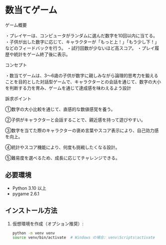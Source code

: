 # 数当てゲーム

ゲーム概要

・プレイヤーは、コンピュータがランダムに選んだ数字を10回以内に当てる。
・子供が出した数字に応じて、キャラクターが「もっと上！」「もう少し下！」などのフィードバックを行う。
・試行回数が少ないほど高スコア。
・プレイ履歴や統計をゲーム終了後に表示。


コンセプト

・数当てゲームは、3～6歳の子供が数字に親しみながら論理的思考力を鍛えることを目的とした対話型ゲームで、キャラクターとの会話を通じて、数字の大小を判断する力を育み、ゲームを通じて達成感を味わえるよう設計


訴求ポイント

①数字の大小比較を通じて、直感的な数値感覚を養う。

②子供がキャラクターと会話することで、親近感を持って遊びやすい。

③数字を当てた際のキャラクターの褒め言葉やスコア表示により、自己効力感を向上。

④統計やスコア機能により、何度も挑戦したくなる設計。

⑤難易度を選べるため、成長に応じてチャレンジできる。


## 必要環境

- Python 3.10 以上
- pygame 2.6.1

## インストール方法

1. 仮想環境を作成（オプション推奨）:
   ```bash
   python -m venv venv
   source venv/bin/activate  # Windows の場合: venv\Scripts\activate
